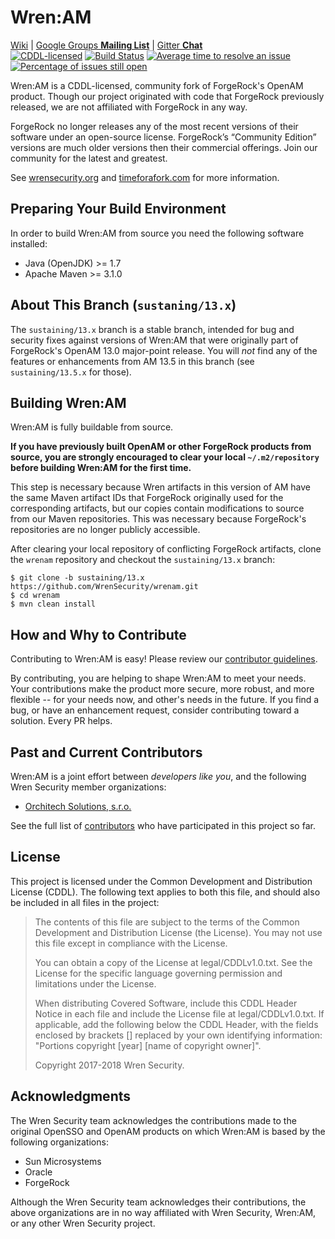 # Wren:AM
[Wiki](https://github.com/WrenSecurity/wrenam/wiki) \|
[Google Groups **Mailing List**](https://groups.google.com/forum/#!forum/wren-security) \|
[Gitter **Chat**](https://gitter.im/WrenSecurity/Lobby)  
[![CDDL-licensed](https://img.shields.io/badge/license-CDDL-blue.svg)](license)
[![Build Status](https://semaphoreci.com/api/v1/wrensecurity/wrenam/branches/sustaining-13-x/badge.svg)](https://semaphoreci.com/wrensecurity/wrenam)
[![Average time to resolve an issue](http://isitmaintained.com/badge/resolution/WrenSecurity/wrenam.svg)](http://isitmaintained.com/project/WrenSecurity/wrenam "Average time to resolve an issue")
[![Percentage of issues still open](http://isitmaintained.com/badge/open/WrenSecurity/wrenam.svg)](http://isitmaintained.com/project/WrenSecurity/wrenam "Percentage of issues still open")

Wren:AM is a CDDL-licensed, community fork of ForgeRock's OpenAM product. Though our project originated with code that ForgeRock previously released, we are not affiliated with ForgeRock in any way. 

ForgeRock no longer releases any of the most recent versions of their software under an open-source license. ForgeRock’s “Community Edition” versions are much older versions then their commercial offerings. Join our community for the latest and greatest. 

See [wrensecurity.org](https://wrensecurity.org/) and [timeforafork.com](http://www.timeforafork.com/) for more information.

## Preparing Your Build Environment
In order to build Wren:AM from source you need the following software installed:

* Java (OpenJDK) >= 1.7
* Apache Maven >= 3.1.0

## About This Branch (`sustaning/13.x`)
The `sustaining/13.x` branch is a stable branch, intended for bug and security fixes against versions of Wren:AM that were originally part of ForgeRock's OpenAM 13.0 major-point release. You will *not* find any of the features or enhancements from AM 13.5 in this branch (see `sustaining/13.5.x` for those).

## Building Wren:AM
Wren:AM is fully buildable from source.

**If you have previously built OpenAM or other ForgeRock products from source, you are strongly encouraged to clear your local `~/.m2/repository` before building Wren:AM for the first time.**

This step is necessary because Wren artifacts in this version of AM have the same Maven artifact IDs that ForgeRock originally used for the corresponding artifacts, but our copies contain modifications to source from our Maven repositories. This was necessary because ForgeRock's repositories are no longer publicly accessible.

After clearing your local repository of conflicting ForgeRock artifacts, clone the `wrenam` repository and checkout the `sustaining/13.x` branch:

```
$ git clone -b sustaining/13.x https://github.com/WrenSecurity/wrenam.git
$ cd wrenam
$ mvn clean install
```

## How and Why to Contribute
Contributing to Wren:AM is easy! Please review our [contributor guidelines](https://github.com/WrenSecurity/wrensec-docs/wiki/Contributor-Guidelines).

By contributing, you are helping to shape Wren:AM to meet your needs. Your contributions make the product more secure, more robust, and more flexible -- for your needs now, and other's needs in the future. If you find a bug, or have an enhancement request, consider contributing toward a solution. Every PR helps.

## Past and Current Contributors
Wren:AM is a joint effort between _developers like you_, and the following Wren Security member organizations:
- [Orchitech Solutions, s.r.o.](https://orchi.tech/)

See the full list of [contributors](https://github.com/WrenSecurity/wrenam/graphs/contributors) who have participated in this project so far.

## License
This project is licensed under the Common Development and Distribution License (CDDL). The following text applies to both this file, and should also be included in all files in the project:

> The contents of this file are subject to the terms of the Common Development and  Distribution License (the License).
> You may not use this file except in compliance with the License.
>
> You can obtain a copy of the License at legal/CDDLv1.0.txt. See the License for the specific language governing
> permission and limitations under the License.
>
> When distributing Covered Software, include this CDDL Header Notice in each file and include the License file at
> legal/CDDLv1.0.txt. If applicable, add the following below the CDDL Header, with the fields enclosed by brackets []
> replaced by your own identifying information: "Portions copyright [year] [name of copyright owner]".
>
> Copyright 2017-2018 Wren Security.

## Acknowledgments
The Wren Security team acknowledges the contributions made to the original OpenSSO and OpenAM products on which Wren:AM is based by the following organizations:

* Sun Microsystems
* Oracle
* ForgeRock

Although the Wren Security team acknowledges their contributions, the above organizations are in no way affiliated with Wren Security, Wren:AM, or any other Wren Security project.

